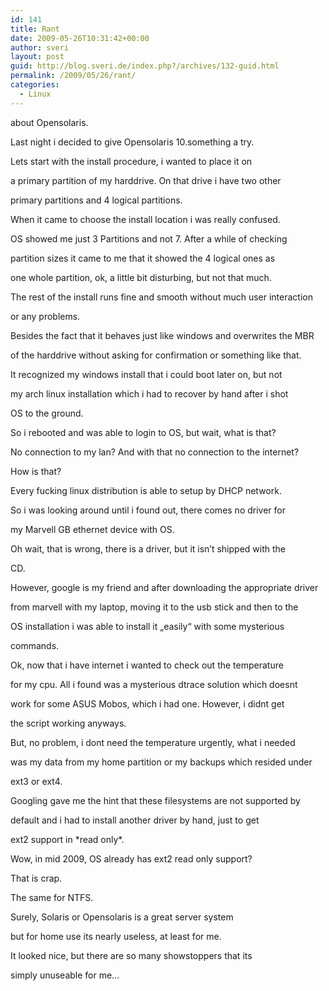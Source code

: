 ```yaml
---
id: 141
title: Rant
date: 2009-05-26T10:31:42+00:00
author: sveri
layout: post
guid: http://blog.sveri.de/index.php?/archives/132-guid.html
permalink: /2009/05/26/rant/
categories:
  - Linux
---
```

about Opensolaris.

Last night i decided to give Opensolaris 10.something a try.
  
Lets start with the install procedure, i wanted to place it on
  
a primary partition of my harddrive. On that drive i have two other
  
primary partitions and 4 logical partitions.

When it came to choose the install location i was really confused.
  
OS showed me just 3 Partitions and not 7. After a while of checking
  
partition sizes it came to me that it showed the 4 logical ones as
  
one whole partition, ok, a little bit disturbing, but not that much.

The rest of the install runs fine and smooth without much user interaction
  
or any problems.
  
Besides the fact that it behaves just like windows and overwrites the MBR
  
of the harddrive without asking for confirmation or something like that.

It recognized my windows install that i could boot later on, but not
  
my arch linux installation which i had to recover by hand after i shot
  
OS to the ground.

So i rebooted and was able to login to OS, but wait, what is that?
  
No connection to my lan? And with that no connection to the internet?
  
How is that?
  
Every fucking linux distribution is able to setup by DHCP network.
  
So i was looking around until i found out, there comes no driver for
  
my Marvell GB ethernet device with OS.
  
Oh wait, that is wrong, there is a driver, but it isn&#8217;t shipped with the
  
CD.

However, google is my friend and after downloading the appropriate driver
  
from marvell with my laptop, moving it to the usb stick and then to the 
  
OS installation i was able to install it &#8222;easily&#8220; with some mysterious
  
commands.

Ok, now that i have internet i wanted to check out the temperature
  
for my cpu. All i found was a mysterious dtrace solution which doesnt
  
work for some ASUS Mobos, which i had one. However, i didnt get
  
the script working anyways.

But, no problem, i dont need the temperature urgently, what i needed
  
was my data from my home partition or my backups which resided under
  
ext3 or ext4. 
  
Googling gave me the hint that these filesystems are not supported by
  
default and i had to install another driver by hand, just to get
  
ext2 support in \*read only\*.
  
Wow, in mid 2009, OS already has ext2 read only support?
  
That is crap.
  
The same for NTFS. 

Surely, Solaris or Opensolaris is a great server system
  
but for home use its nearly useless, at least for me.

It looked nice, but there are so many showstoppers that its
  
simply unuseable for me&#8230;